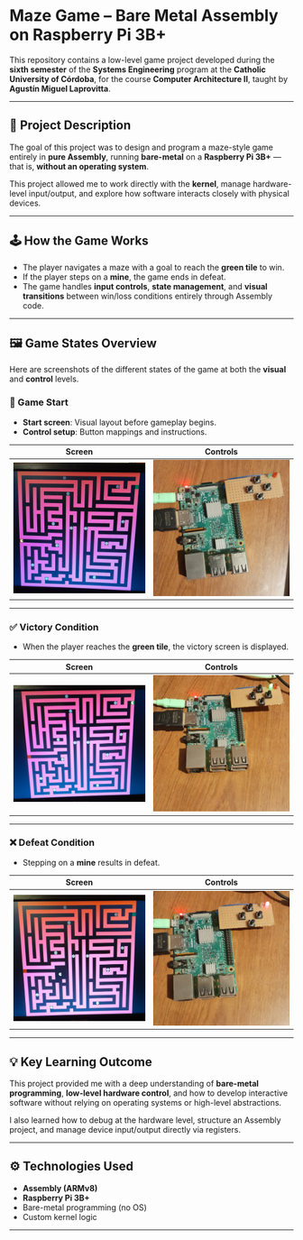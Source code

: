 # Maze Game – Bare Metal Assembly on Raspberry Pi 3B+

This repository contains a low-level game project developed during the **sixth semester** of the **Systems Engineering** program at the **Catholic University of Córdoba**, for the course **Computer Architecture II**, taught by **Agustín Miguel Laprovitta**.

---

## 🧠 Project Description

The goal of this project was to design and program a maze-style game entirely in **pure Assembly**, running **bare-metal** on a **Raspberry Pi 3B+** — that is, **without an operating system**.

This project allowed me to work directly with the **kernel**, manage hardware-level input/output, and explore how software interacts closely with physical devices.

---

## 🕹️ How the Game Works

- The player navigates a maze with a goal to reach the **green tile** to win.
- If the player steps on a **mine**, the game ends in defeat.
- The game handles **input controls**, **state management**, and **visual transitions** between win/loss conditions entirely through Assembly code.

---

## 🖼️ Game States Overview

Here are screenshots of the different states of the game at both the **visual** and **control** levels.

### 🔵 Game Start

- **Start screen**: Visual layout before gameplay begins.
- **Control setup**: Button mappings and instructions.

| Screen | Controls |
|--------|----------|
| ![Start Screen](./Imagenes/InicioPantalla.jpg) | ![Start Controls](./Imagenes/InicioControles.jpg) |

---

### ✅ Victory Condition

- When the player reaches the **green tile**, the victory screen is displayed.

| Screen | Controls |
|--------|----------|
| ![Victory Screen](./Imagenes/VictoriaPantalla.jpg) | ![Victory Controls](./Imagenes/VictoriaControles.jpg) |

---

### ❌ Defeat Condition

- Stepping on a **mine** results in defeat.

| Screen | Controls |
|--------|----------|
| ![Defeat Screen](./Imagenes/DerrotaPantalla.jpg) | ![Defeat Controls](./Imagenes/DerrotaControles.jpg) |

---

## 💡 Key Learning Outcome

This project provided me with a deep understanding of **bare-metal programming**, **low-level hardware control**, and how to develop interactive software without relying on operating systems or high-level abstractions.

I also learned how to debug at the hardware level, structure an Assembly project, and manage device input/output directly via registers.

---

## ⚙️ Technologies Used

- **Assembly (ARMv8)**
- **Raspberry Pi 3B+**
- Bare-metal programming (no OS)
- Custom kernel logic

---
